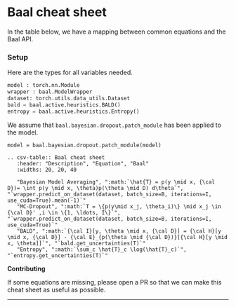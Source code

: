 # Baal cheat sheet

In the table below, we have a mapping between common equations and the Baal API.

### Setup

Here are the types for all variables needed.

```python
model : torch.nn.Module
wrapper : baal.ModelWrapper
dataset: torch.utils.data_utils.Dataset 
bald = baal.active.heuristics.BALD()
entropy = baal.active.heuristics.Entropy()
```

We assume that `baal.bayesian.dropout.patch_module` has been applied to the model.

`model = baal.bayesian.dropout.patch_module(model)`

```eval_rst
.. csv-table:: Baal cheat sheet
   :header: "Description", "Equation", "Baal"
   :widths: 20, 20, 40

   "Bayesian Model Averaging", ":math:`\hat{T} = p(y \mid x, {\cal D})= \int p(y \mid x, \theta)p(\theta \mid D) d\theta`", "`wrapper.predict_on_dataset(dataset, batch_size=B, iterations=I, use_cuda=True).mean(-1)`"
   "MC-Dropout", ":math:`T = \{p(y\mid x_j, \theta_i)\} \mid x_j \in {\cal D}' ,i \in \{1, \ldots, I\}`", "`wrapper.predict_on_dataset(dataset, batch_size=B, iterations=I, use_cuda=True)`"
   "BALD", ":math:`{\cal I}[y, \theta \mid x, {\cal D}] = {\cal H}[y \mid x, {\cal D}] - {\cal E}_{p(\theta \mid {\cal D})}[{\cal H}[y \mid x, \theta]]`", "`bald.get_uncertainties(T)`"
   "Entropy", ":math:`\sum_c \hat{T}_c \log(\hat{T}_c)`", "`entropy.get_uncertainties(T)`"

```

**Contributing**

If some equations are missing, please open a PR so that we can make this cheat sheet as useful as possible.

---